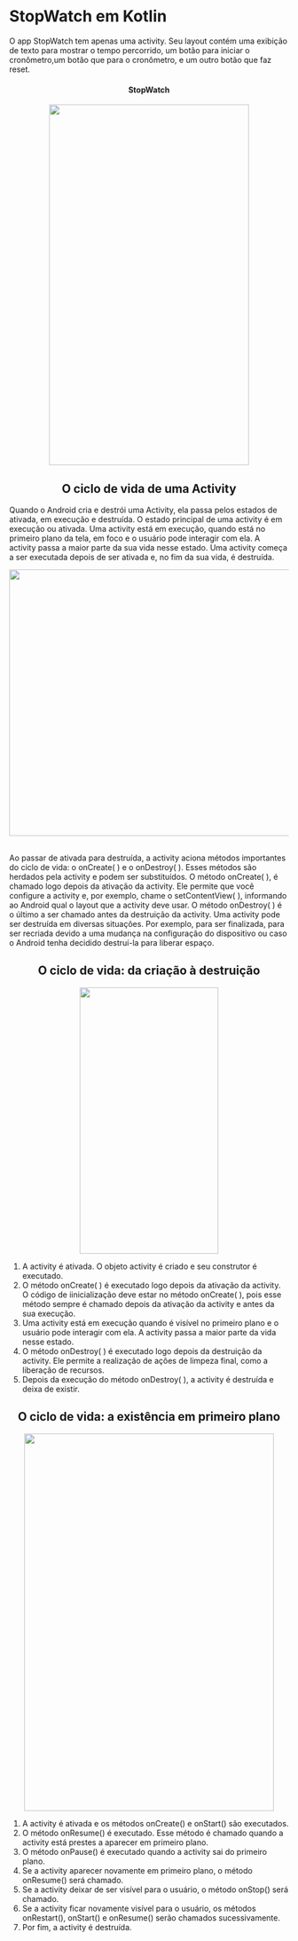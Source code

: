 # StopWatch em Kotlin

<p>
O app StopWatch tem apenas uma activity. 
Seu layout contém uma exibição de texto para mostrar o tempo percorrido, 
um botão para iniciar o cronômetro,um botão que para o cronômetro, e um outro botão que faz reset.
</p>

<div align="middle">
  <h4>StopWatch</h4> 
  <img src="https://user-images.githubusercontent.com/29150094/174459973-49a7cff0-eb2c-46d1-8116-f182de010616.png" width="360" height="650" />  
</div>
<div>
<div align="middle">
<h2>O ciclo de vida de uma Activity</h2> 
</div>
  
<p>
Quando o Android cria e destrói uma Activity, ela passa pelos estados de ativada, em execução e destruída. O estado principal de uma activity é em execução ou ativada. Uma activity está em execução, quando está no primeiro plano da tela, em foco e o usuário pode interagir com ela. A activity passa a maior parte da sua vida nesse estado. Uma activity começa a ser executada depois de ser ativada e, no fim da sua vida, é destruída.
</p>
  
  <div align="middle">
  <img src="https://user-images.githubusercontent.com/29150094/174481329-71a09bf2-7ec3-444b-af18-a4ed7236781d.png" width="600" height="480" />  
  </div> </br>
  
<p>
Ao passar de ativada para destruída, a activity aciona métodos importantes do ciclo de vida: o onCreate( ) e o onDestroy( ). Esses métodos são herdados pela activity e podem ser substituídos. O método onCreate( ), é chamado logo depois da ativação da activity. Ele permite que você configure a activity e, por exemplo, chame o setContentView( ), informando ao Android qual o layout que a activity deve usar. O método onDestroy( ) é o último a ser chamado antes da destruição da activity. Uma activity pode ser destruída em diversas situações. Por exemplo, para ser finalizada, para ser recriada devido a uma mudança na configuração do dispositivo ou caso o Android tenha decidido destruí-la para liberar espaço.
</p>
</div>
<div align="middle">
<h2>O ciclo de vida: da criação à destruição</h2> 
<img src="https://user-images.githubusercontent.com/29150094/174484709-9fbb552e-eda3-4d8b-a496-203383ba57fd.png" width="250" height="480" /> 
</div>
<div>
<p>
  <ol>
    <li>A activity é ativada. O objeto activity é criado e seu construtor é executado.</li>
    <li>O método onCreate( ) é executado logo depois da ativação da activity. O código de iinicialização deve estar no método onCreate( ), pois esse método   sempre é chamado depois da ativação da activity e antes da sua execução.</li>
    <li>Uma activity está em execução quando é visível no primeiro plano e o usuário pode interagir com ela. A activity passa a maior parte da vida nesse estado.</li>
    <li>O método onDestroy( ) é executado logo depois da destruição da activity. Ele permite a realização de ações de limpeza final, como a liberação de recursos.</li>
    <li>Depois da execução do método onDestroy( ), a activity é destruída e deixa de existir.</li>
  </ol>
</p>
</div>
<div align="middle">
<h2>O ciclo de vida: a existência em primeiro plano</h2> 
<img src="https://user-images.githubusercontent.com/29150094/174499447-cc25eba5-8aab-4c77-ae7e-b6e260223087.png" width="450" height="680" />
</div>
<div>
  <p>
  <ol>
    <li>A activity é ativada e os métodos onCreate() e onStart() são executados.</li>
    <li>O método onResume() é executado. Esse método é chamado quando a activity está prestes a aparecer em primeiro plano.</li>
    <li>O método onPause() é executado quando a activity sai do primeiro plano.</li>
    <li>Se a activity aparecer novamente em primeiro plano, o método onResume() será chamado.</li>
    <li>Se a activity deixar de ser visível para o usuário, o método onStop() será chamado.</li>
    <li>Se a activity ficar novamente visível para o usuário, os métodos onRestart(), onStart() e onResume() serão chamados sucessivamente.</li>
    <li>Por fim, a activity é destruída. </li>
  </ol>
</p>
</div>


